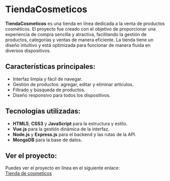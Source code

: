 # TiendaCosmeticos

**TiendaCosmeticos** es una tienda en línea dedicada a la venta de productos cosméticos. El proyecto fue creado con el objetivo de proporcionar una experiencia de compra sencilla y atractiva, facilitando la gestión de productos, categorías y ventas de manera eficiente. La tienda tiene un diseño intuitivo y está optimizada para funcionar de manera fluida en diversos dispositivos.

## Características principales:
- Interfaz limpia y fácil de navegar.
- Gestión de productos: agregar, editar y eliminar artículos.
- Filtrado y búsqueda de productos.
- Diseño responsivo para todos los dispositivos.

## Tecnologías utilizadas:
- **HTML5**, **CSS3** y **JavaScript** para la estructura y estilo.
- **Vue.js** para la gestión dinámica de la interfaz.
- **Node.js** y **Express.js** para el backend y las rutas de la API.
- **MongoDB** para la base de datos.

## Ver el proyecto:
Puedes ver el proyecto en línea en el siguiente enlace:  
[Tienda de cosmeticos](https://tienda-cosmeticos-ten.vercel.app)
